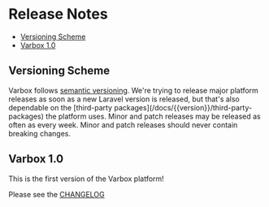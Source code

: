 # Release Notes

- [Versioning Scheme](#versioning-scheme)
- [Varbox 1.0](#varbox-1.0)

<a name="versioning-scheme"></a>
## Versioning Scheme

<p id="first-p">
Varbox follows <a href="https://semver.org" target="_blank" rel="noreferrer">semantic versioning</a>. 
We're trying to release major platform releases as soon as a new Laravel version is released, but that's also dependable on the [third-party packages](/docs/{{version}}/third-party-packages) the platform uses.
Minor and patch releases may be released as often as every week. Minor and patch releases should never contain breaking changes.
</p>

<a name="varbox-1.0"></a>
## Varbox 1.0

This is the first version of the Varbox platform!

Please see the [CHANGELOG](https://github.com/VarboxInternational/varbox/blob/1.x/CHANGELOG.md)
